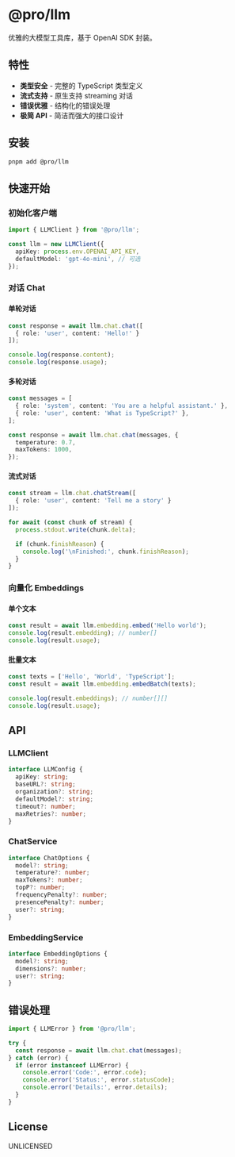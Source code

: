 # @pro/llm

优雅的大模型工具库，基于 OpenAI SDK 封装。

## 特性

- **类型安全** - 完整的 TypeScript 类型定义
- **流式支持** - 原生支持 streaming 对话
- **错误优雅** - 结构化的错误处理
- **极简 API** - 简洁而强大的接口设计

## 安装

```bash
pnpm add @pro/llm
```

## 快速开始

### 初始化客户端

```typescript
import { LLMClient } from '@pro/llm';

const llm = new LLMClient({
  apiKey: process.env.OPENAI_API_KEY,
  defaultModel: 'gpt-4o-mini', // 可选
});
```

### 对话 Chat

#### 单轮对话

```typescript
const response = await llm.chat.chat([
  { role: 'user', content: 'Hello!' }
]);

console.log(response.content);
console.log(response.usage);
```

#### 多轮对话

```typescript
const messages = [
  { role: 'system', content: 'You are a helpful assistant.' },
  { role: 'user', content: 'What is TypeScript?' },
];

const response = await llm.chat.chat(messages, {
  temperature: 0.7,
  maxTokens: 1000,
});
```

#### 流式对话

```typescript
const stream = llm.chat.chatStream([
  { role: 'user', content: 'Tell me a story' }
]);

for await (const chunk of stream) {
  process.stdout.write(chunk.delta);

  if (chunk.finishReason) {
    console.log('\nFinished:', chunk.finishReason);
  }
}
```

### 向量化 Embeddings

#### 单个文本

```typescript
const result = await llm.embedding.embed('Hello world');
console.log(result.embedding); // number[]
console.log(result.usage);
```

#### 批量文本

```typescript
const texts = ['Hello', 'World', 'TypeScript'];
const result = await llm.embedding.embedBatch(texts);

console.log(result.embeddings); // number[][]
console.log(result.usage);
```

## API

### LLMClient

```typescript
interface LLMConfig {
  apiKey: string;
  baseURL?: string;
  organization?: string;
  defaultModel?: string;
  timeout?: number;
  maxRetries?: number;
}
```

### ChatService

```typescript
interface ChatOptions {
  model?: string;
  temperature?: number;
  maxTokens?: number;
  topP?: number;
  frequencyPenalty?: number;
  presencePenalty?: number;
  user?: string;
}
```

### EmbeddingService

```typescript
interface EmbeddingOptions {
  model?: string;
  dimensions?: number;
  user?: string;
}
```

## 错误处理

```typescript
import { LLMError } from '@pro/llm';

try {
  const response = await llm.chat.chat(messages);
} catch (error) {
  if (error instanceof LLMError) {
    console.error('Code:', error.code);
    console.error('Status:', error.statusCode);
    console.error('Details:', error.details);
  }
}
```

## License

UNLICENSED
